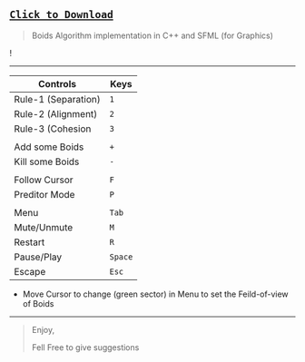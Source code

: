 ## [`Click to Download`](https://github.com/IrfanJames/Boids-SFML/tree/main/App/Boids_x86.rar)

> Boids Algorithm implementation in C++ and SFML (for Graphics)

! [](https://github.com/IrfanJames/Boids-SFML/blob/main/Boids/Images/Snapshot.png)

------------
| Controls  | Keys  |
| ------------ | ------------ |
|Rule-1 (Separation)|`1`|
|Rule-2 (Alignment)|`2`|
|Rule-3 (Cohesion|`3`|
|||
|Add some Boids|`+`|
|Kill some Boids|`-`|
|||
|Follow Cursor|`F`|
|Preditor Mode|`P`|
|||
|Menu|`Tab`|
|Mute/Unmute|`M`|
|Restart|`R`|
|Pause/Play|`Space`|
|Escape|`Esc`|
* Move Cursor to change (green sector) in Menu to set the Feild-of-view of Boids

------------


> Enjoy,
>
> Fell Free to give suggestions
